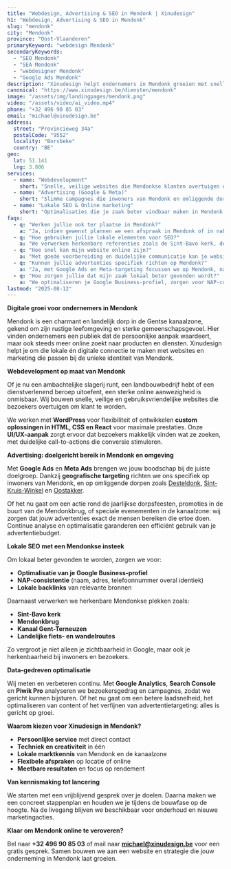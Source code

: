```yaml
---
title: "Webdesign, Advertising & SEO in Mendonk | Xinudesign"
h1: "Webdesign, Advertising & SEO in Mendonk"
slug: "mendonk"
city: "Mendonk"
province: "Oost-Vlaanderen"
primaryKeyword: "webdesign Mendonk"
secondaryKeywords:
  - "SEO Mendonk"
  - "SEA Mendonk"
  - "webdesigner Mendonk"
  - "Google Ads Mendonk"
description: "Xinudesign helpt ondernemers in Mendonk groeien met snelle websites, doelgerichte advertentiecampagnes en lokale SEO-strategieën die inspelen op de troeven van het dorp."
canonical: "https://www.xinudesign.be/diensten/mendonk"
image: "/assets/img/landingpages/mendonk.png"
video: "/assets/video/ai_video.mp4"
phone: "+32 496 90 85 03"
email: "michael@xinudesign.be"
address:
  street: "Provincieweg 34a"
  postalCode: "9552"
  locality: "Borsbeke"
  country: "BE"
geo:
  lat: 51.141
  lng: 3.806
services:
  - name: "Webdevelopment"
    short: "Snelle, veilige websites die Mendonkse klanten overtuigen en converteren."
  - name: "Advertising (Google & Meta)"
    short: "Slimme campagnes die inwoners van Mendonk en omliggende dorpen gericht bereiken."
  - name: "Lokale SEO & Online marketing"
    short: "Optimalisaties die je zaak beter vindbaar maken in Mendonk en omgeving."
faqs:
  - q: "Werken jullie ook ter plaatse in Mendonk?"
    a: "Ja, indien gewenst plannen we een afspraak in Mendonk of in naburige gebieden zoals [Desteldonk](/diensten/desteldonk), [Sint-Kruis-Winkel](/diensten/sint-kruis-winkel) en [Oostakker](/diensten/oostakker), maar online meetings zijn ook mogelijk voor snelle opvolging."
  - q: "Hoe gebruiken jullie lokale elementen voor SEO?"
    a: "We verwerken herkenbare referenties zoals de Sint-Bavo kerk, de Mendonkbrug en de nabijheid van het Kanaal Gent-Terneuzen in teksten, meta-data en visuals."
  - q: "Hoe snel kan mijn website online zijn?"
    a: "Met goede voorbereiding en duidelijke communicatie kan je website doorgaans binnen 2 tot 4 weken live gaan."
  - q: "Kunnen jullie advertenties specifiek richten op Mendonk?"
    a: "Ja, met Google Ads en Meta-targeting focussen we op Mendonk, naburige dorpen en relevante doelgroepen in de Gentse regio."
  - q: "Hoe zorgen jullie dat mijn zaak lokaal beter gevonden wordt?"
    a: "We optimaliseren je Google Business-profiel, zorgen voor NAP-consistentie en bouwen lokale backlinks rond zoekwoorden zoals 'webdesigner Mendonk'."
lastmod: "2025-08-12"
---
```


**Digitale groei voor ondernemers in Mendonk**

Mendonk is een charmant en landelijk dorp in de Gentse kanaalzone, gekend om zijn rustige leefomgeving en sterke gemeenschapsgevoel. Hier vinden ondernemers een publiek dat de persoonlijke aanpak waardeert, maar ook steeds meer online zoekt naar producten en diensten. Xinudesign helpt je om die lokale én digitale connectie te maken met websites en marketing die passen bij de unieke identiteit van Mendonk.

**Webdevelopment op maat van Mendonk**

Of je nu een ambachtelijke slagerij runt, een landbouwbedrijf hebt of een dienstverlenend beroep uitoefent, een sterke online aanwezigheid is onmisbaar. Wij bouwen snelle, veilige en gebruiksvriendelijke websites die bezoekers overtuigen om klant te worden.  

We werken met **WordPress** voor flexibiliteit of ontwikkelen **custom oplossingen in HTML, CSS en React** voor maximale prestaties. Onze **UI/UX-aanpak** zorgt ervoor dat bezoekers makkelijk vinden wat ze zoeken, met duidelijke call-to-actions die conversie stimuleren.

**Advertising: doelgericht bereik in Mendonk en omgeving**

Met **Google Ads** en **Meta Ads** brengen we jouw boodschap bij de juiste doelgroep. Dankzij **geografische targeting** richten we ons specifiek op inwoners van Mendonk, en op omliggende dorpen zoals [Desteldonk](/diensten/desteldonk), [Sint-Kruis-Winkel](/diensten/sint-kruis-winkel) en [Oostakker](/diensten/oostakker).  

Of het nu gaat om een actie rond de jaarlijkse dorpsfeesten, promoties in de buurt van de Mendonkbrug, of speciale evenementen in de kanaalzone: wij zorgen dat jouw advertenties exact de mensen bereiken die ertoe doen. Continue analyse en optimalisatie garanderen een efficiënt gebruik van je advertentiebudget.

**Lokale SEO met een Mendonkse insteek**

Om lokaal beter gevonden te worden, zorgen we voor:
- **Optimalisatie van je Google Business-profiel**  
- **NAP-consistentie** (naam, adres, telefoonnummer overal identiek)  
- **Lokale backlinks** van relevante bronnen  

Daarnaast verwerken we herkenbare Mendonkse plekken zoals:
- **Sint-Bavo kerk**
- **Mendonkbrug**
- **Kanaal Gent-Terneuzen**
- **Landelijke fiets- en wandelroutes**

Zo vergroot je niet alleen je zichtbaarheid in Google, maar ook je herkenbaarheid bij inwoners en bezoekers.

**Data-gedreven optimalisatie**

Wij meten en verbeteren continu. Met **Google Analytics**, **Search Console** en **Piwik Pro** analyseren we bezoekersgedrag en campagnes, zodat we gericht kunnen bijsturen. Of het nu gaat om een betere laadsnelheid, het optimaliseren van content of het verfijnen van advertentietargeting: alles is gericht op groei.

**Waarom kiezen voor Xinudesign in Mendonk?**

- **Persoonlijke service** met direct contact  
- **Techniek en creativiteit** in één  
- **Lokale marktkennis** van Mendonk en de kanaalzone  
- **Flexibele afspraken** op locatie of online  
- **Meetbare resultaten** en focus op rendement  

**Van kennismaking tot lancering**

We starten met een vrijblijvend gesprek over je doelen. Daarna maken we een concreet stappenplan en houden we je tijdens de bouwfase op de hoogte. Na de livegang blijven we beschikbaar voor onderhoud en nieuwe marketingacties.

**Klaar om Mendonk online te veroveren?**

Bel naar **+32 496 90 85 03** of mail naar **[michael@xinudesign.be](mailto:michael@xinudesign.be)** voor een gratis gesprek. Samen bouwen we aan een website en strategie die jouw onderneming in Mendonk laat groeien.
